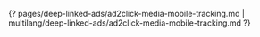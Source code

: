 {? pages/deep-linked-ads/ad2click-media-mobile-tracking.md | multilang/deep-linked-ads/ad2click-media-mobile-tracking.md ?}
